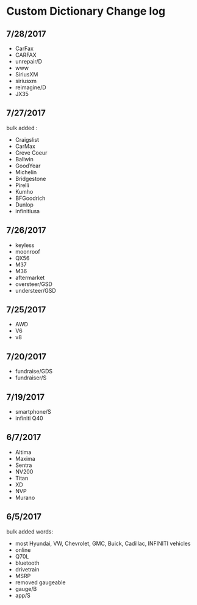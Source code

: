 # Custom Dictionary Change log

## 7/28/2017
- CarFax
- CARFAX
- unrepair/D
- www
- SiriusXM
- siriusxm
- reimagine/D
- JX35

## 7/27/2017

bulk added :
- Craigslist
- CarMax
- Creve Coeur
- Ballwin
- GoodYear
- Michelin
- Bridgestone
- Pirelli
- Kumho
- BFGoodrich
- Dunlop
- infinitiusa

## 7/26/2017

- keyless
- moonroof
- QX56
- M37
- M36
- aftermarket
- oversteer/GSD
- understeer/GSD

## 7/25/2017

- AWD
- V6
- v8

## 7/20/2017

- fundraise/GDS
- fundraiser/S

## 7/19/2017

- smartphone/S
- infiniti Q40

## 6/7/2017

- Altima
- Maxima
- Sentra
- NV200
- Titan
- XD
- NVP
- Murano

## 6/5/2017

bulk added words:
- most Hyundai, VW, Chevrolet, GMC, Buick, Cadillac, INFINITI vehicles
- online
- Q70L
- bluetooth
- drivetrain
- MSRP
- removed gaugeable
- gauge/B
- app/S
